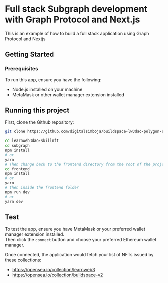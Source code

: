 # Full stack Subgraph development with Graph Protocol and Next.js

This is an example of how to build a full stack application using Graph Protocol and Nextjs

## Getting Started

### Prerequisites

To run this app, ensure you have the following:

- Node.js installed on your machine
- MetaMask or other wallet manager extension installed

## Running this project

First, clone the Github repository:

```bash
git clone https://github.com/digitalsimboja/buildspace-lw3dao-polygon-subgraph.git

cd learnweb3dao-skillnft
cd subgraph
npm install
# or
yarn
# Then change back to the frontend directory from the root of the project
cd frontend
npm install
# or
yarn
# then inside the frontend folder
npm run dev
# or
yarn dev
```

## Test

To test the app, ensure you have MetaMask or your preferred wallet manager extension installed.  
Then click the `connect` button and choose your preferred Ethereum wallet manager.

Once connected, the application would fetch your list of NFTs issued by these collections:

- https://opensea.io/collection/learnweb3
- https://opensea.io/collection/buildspace-v2
